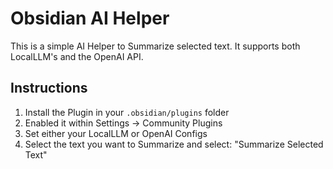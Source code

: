 # Obsidian AI Helper

This is a simple AI Helper to Summarize selected text.  It supports both LocalLLM's and the OpenAI API.

## Instructions

1. Install the Plugin in your `.obsidian/plugins` folder
2. Enabled it within Settings -> Community Plugins
3. Set either your LocalLLM or OpenAI Configs
4. Select the text you want to Summarize and select: "Summarize Selected Text"
